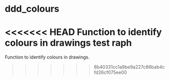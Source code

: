 # ddd_colours
<<<<<<< HEAD
Function to identify colours in drawings
test raph
=======
Function to identify colours in drawings.
>>>>>>> 8b40331cc1a9be9a227c86bab4cfd26cf075ee00
